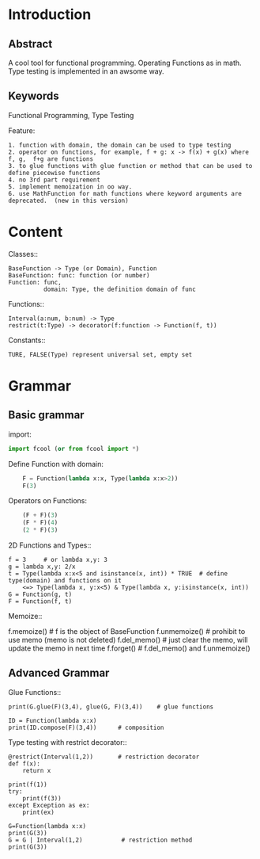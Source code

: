 Introduction
=============

Abstract
----------
A cool tool for functional programming. Operating Functions as in math. Type testing is implemented in an awsome way.

Keywords
----------
Functional Programming, Type Testing

Feature:

    1. function with domain, the domain can be used to type testing
    2. operator on functions, for example, f + g: x -> f(x) + g(x) where f, g,  f+g are functions
    3. to glue functions with glue function or method that can be used to define piecewise functions
    4. no 3rd part requirement 
    5. implement memoization in oo way.
    6. use MathFunction for math functions where keyword arguments are deprecated.  (new in this version)


Content
=========

Classes::

    BaseFunction -> Type (or Domain), Function
    BaseFunction: func: function (or number)
    Function: func,
              domain: Type, the definition domain of func

Functions::

    Interval(a:num, b:num) -> Type
    restrict(t:Type) -> decorator(f:function -> Function(f, t))

Constants::

    TURE, FALSE(Type) represent universal set, empty set

Grammar
=========

Basic grammar
-------------

import:

```python
import fcool (or from fcool import *)
```

Define Function with domain:

```python
    F = Function(lambda x:x, Type(lambda x:x>2))
    F(3)
```

Operators on Functions:

```python
    (F + F)(3)
    (F * F)(4)
    (2 * F)(3)
```

2D Functions and Types::

    f = 3     # or lambda x,y: 3
    g = lambda x,y: 2/x
    t = Type(lambda x:x<5 and isinstance(x, int)) * TRUE  # define type(domain) and functions on it
        <=> Type(lambda x, y:x<5) & Type(lambda x, y:isinstance(x, int))
    G = Function(g, t)
    F = Function(f, t)

Memoize::

   
   f.memoize()    # f is the object of BaseFunction
   f.unmemoize()  # prohibit to use memo (memo is not deleted)
   f.del_memo()   # just clear the memo, will update the memo in next time
   f.forget()     # f.del_memo() and f.unmemoize()


Advanced Grammar
----------------

Glue Functions::

    print(G.glue(F)(3,4), glue(G, F)(3,4))    # glue functions

    ID = Function(lambda x:x)
    print(ID.compose(F)(3,4))      # composition

Type testing with restrict decorator::

    @restrict(Interval(1,2))       # restriction decorator
    def f(x):
        return x

    print(f(1))
    try:
        print(f(3))
    except Exception as ex:
        print(ex)

    G=Function(lambda x:x)
    print(G(3))
    G = G | Interval(1,2)           # restriction method   
    print(G(3))
